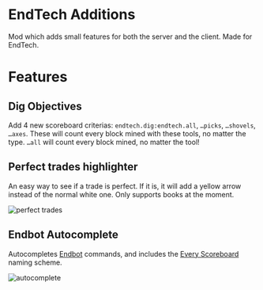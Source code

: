 # EndTech Additions

Mod which adds small features for both the server and the client. Made for EndTech.

# Features
## Dig Objectives
Add 4 new scoreboard criterias: `endtech.dig:endtech.all`, `…picks`, `…shovels`, `…axes`. 
These will count every block mined with these tools, no matter the type. `…all` will count every block mined, no matter the tool!

## Perfect trades highlighter
An easy way to see if a trade is perfect. If it is, it will add a yellow arrow instead of the normal white one. Only supports books
at the moment.

![perfect trades](https://imgur.com/lbsjQ54.png)

## Endbot Autocomplete
Autocompletes [Endbot](https://github.com/samipourquoi/endbot) commands, and includes
the [Every Scoreboard](https://github.com/samipourquoi/every-scoreboard) naming scheme.

![autocomplete](https://media.giphy.com/media/Nq9y4cfgJqSlxAJJXh/giphy.gif)

